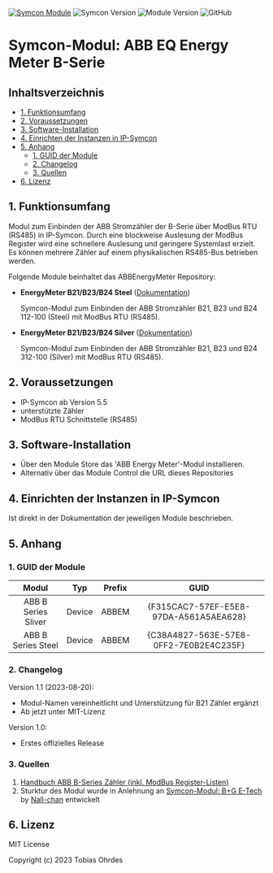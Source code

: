 [![Symcon Module](https://img.shields.io/badge/Symcon-PHPModul-blue.svg)](https://www.symcon.de/service/dokumentation/entwicklerbereich/sdk-tools/sdk-php/)
![Symcon Version](https://img.shields.io/badge/dynamic/json?color=blue&label=Symcon%20Version&prefix=%3E%3D&query=compatibility.version&url=https%3A%2F%2Fraw.githubusercontent.com%2Froastedelectrons%2FABBEnergyMeter%2Fmain%2Flibrary.json)
![Module Version](https://img.shields.io/badge/dynamic/json?color=green&label=Module%20Version&query=version&url=https%3A%2F%2Fraw.githubusercontent.com%2Froastedelectrons%2FABBEnergyMeter%2Fmain%2Flibrary.json)
![GitHub](https://img.shields.io/github/license/roastedelectrons/ABBEnergyMeter)


# Symcon-Modul: ABB EQ Energy Meter B-Serie <!-- omit in toc -->  

## Inhaltsverzeichnis <!-- omit in toc -->

- [1. Funktionsumfang](#1-funktionsumfang)
- [2. Voraussetzungen](#2-voraussetzungen)
- [3. Software-Installation](#3-software-installation)
- [4. Einrichten der Instanzen in IP-Symcon](#4-einrichten-der-instanzen-in-ip-symcon)
- [5. Anhang](#5-anhang)
  - [1. GUID der Module](#1-guid-der-module)
  - [2. Changelog](#2-changelog)
  - [3. Quellen](#3-quellen)
- [6. Lizenz](#6-lizenz)

## 1. Funktionsumfang

Modul zum Einbinden der ABB Stromzähler der B-Serie über ModBus RTU (RS485) in IP-Symcon. Durch eine blockweise Auslesung der ModBus Register wird eine schnellere Auslesung und geringere Systemlast erzielt. Es können mehrere Zähler auf einem physikalischen RS485-Bus betrieben werden.  

Folgende Module beinhaltet das ABBEnergyMeter Repository:

- __EnergyMeter B21/B23/B24 Steel__ ([Dokumentation](ABBBSerieSteel))

	Symcon-Modul zum Einbinden der ABB Stromzähler B21, B23 und B24 112-100 (Steel) mit ModBus RTU (RS485).

- __EnergyMeter B21/B23/B24 Silver__ ([Dokumentation](ABBBSeriesSilver))

	Symcon-Modul zum Einbinden der ABB Stromzähler B21, B23 und B24 312-100 (Silver) mit ModBus RTU (RS485).

## 2. Voraussetzungen

- IP-Symcon ab Version 5.5
- unterstützte Zähler
- ModBus RTU Schnittstelle (RS485)

## 3. Software-Installation

* Über den Module Store das 'ABB Energy Meter'-Modul installieren.
* Alternativ über das Module Control die URL dieses Repositories

## 4. Einrichten der Instanzen in IP-Symcon

Ist direkt in der Dokumentation der jeweiligen Module beschrieben.  

## 5. Anhang

###  1. GUID der Module

 
| Modul   | Typ    | Prefix  | GUID                                   |
| :-----: | :----: | :-----: | :------------------------------------: |
| ABB B Series Sliver | Device | ABBEM | {F315CAC7-57EF-E5E8-97DA-A561A5AEA628} |
| ABB B Series Steel  | Device | ABBEM  | {C38A4827-563E-57E8-0FF2-7E0B2E4C235F} |



### 2. Changelog

Version 1.1 (2023-08-20):  
* Modul-Namen vereinheitlicht und Unterstützung für B21 Zähler ergänzt
* Ab jetzt unter MIT-Lizenz

Version 1.0:  
* Erstes offizielles Release  

### 3. Quellen
1. [Handbuch ABB B-Series Zähler (inkl. ModBus Register-Listen)](https://library.e.abb.com/public/c1e3b171b375492492e79ca10f34e05e/2CDC512084D0101.pdf)
2. Sturktur des Modul wurde in Anlehnung an [Symcon-Modul: B+G E-Tech](https://github.com/Nall-chan/BGETech) by [Nall-chan](https://github.com/Nall-chan) entwickelt

## 6. Lizenz ##
MIT License

Copyright (c) 2023 Tobias Ohrdes



 